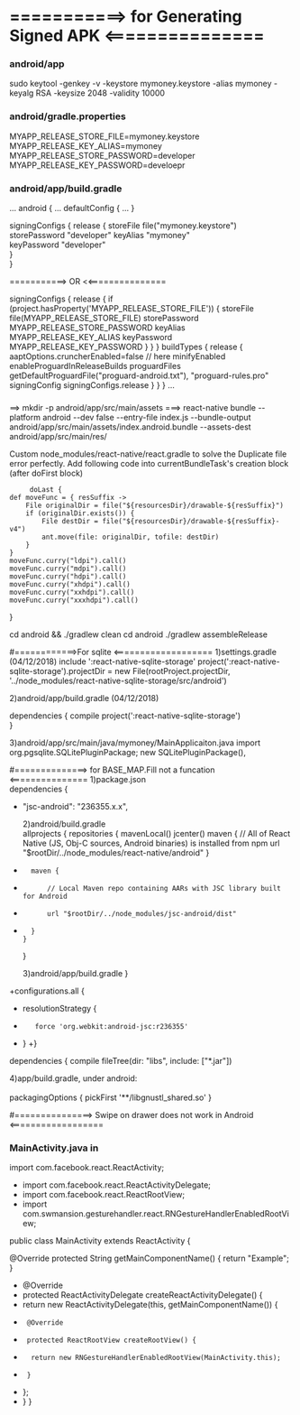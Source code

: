 # ===========> for Generating Signed APK <===============

### android/app

sudo keytool -genkey -v -keystore mymoney.keystore -alias mymoney -keyalg RSA -keysize 2048 -validity 10000

### android/gradle.properties

MYAPP_RELEASE_STORE_FILE=mymoney.keystore
MYAPP_RELEASE_KEY_ALIAS=mymoney
MYAPP_RELEASE_STORE_PASSWORD=developer
MYAPP_RELEASE_KEY_PASSWORD=develoepr

### android/app/build.gradle

...
android {
...
defaultConfig { ... }

signingConfigs {
release {
storeFile file("mymoney.keystore")  
 storePassword "developer"
keyAlias "mymoney"  
 keyPassword "developer"  
 }  
 }

===========> OR <<===============

signingConfigs {
release {
if (project.hasProperty('MYAPP_RELEASE_STORE_FILE')) {
storeFile file(MYAPP_RELEASE_STORE_FILE)
storePassword MYAPP_RELEASE_STORE_PASSWORD
keyAlias MYAPP_RELEASE_KEY_ALIAS
keyPassword MYAPP_RELEASE_KEY_PASSWORD
}
}
}
buildTypes {
release {
aaptOptions.cruncherEnabled=false // here
minifyEnabled enableProguardInReleaseBuilds
proguardFiles getDefaultProguardFile("proguard-android.txt"), "proguard-rules.pro"
signingConfig signingConfigs.release
}
}
}
...

###

==> mkdir -p android/app/src/main/assets
===> react-native bundle --platform android --dev false --entry-file index.js --bundle-output android/app/src/main/assets/index.android.bundle --assets-dest android/app/src/main/res/

Custom node_modules/react-native/react.gradle to solve the Duplicate file error perfectly. Add following code into currentBundleTask's creation block (after doFirst block)

         doLast {
    def moveFunc = { resSuffix ->
        File originalDir = file("${resourcesDir}/drawable-${resSuffix}")
        if (originalDir.exists()) {
            File destDir = file("${resourcesDir}/drawable-${resSuffix}-v4")
            ant.move(file: originalDir, tofile: destDir)
        }
    }
    moveFunc.curry("ldpi").call()
    moveFunc.curry("mdpi").call()
    moveFunc.curry("hdpi").call()
    moveFunc.curry("xhdpi").call()
    moveFunc.curry("xxhdpi").call()
    moveFunc.curry("xxxhdpi").call()

}

cd android && ./gradlew clean
cd android
./gradlew assembleRelease

#============>For sqlite <===================
1)settings.gradle (04/12/2018)
include ':react-native-sqlite-storage'
project(':react-native-sqlite-storage').projectDir = new File(rootProject.projectDir, '../node_modules/react-native-sqlite-storage/src/android')

2)android/app/build.gradle (04/12/2018)

dependencies {
compile project(':react-native-sqlite-storage')  
}

3)android/app/src/main/java/mymoney/MainApplicaiton.java
import org.pgsqlite.SQLitePluginPackage;
new SQLitePluginPackage(),

#==============> for BASE_MAP.Fill not a funcation <===============
1)package.json<br>
dependencies {

- "jsc-android": "236355.x.x",<br>

  2)android/build.gradle<br>
  allprojects {
  repositories {
  mavenLocal()
  jcenter()
  maven {
  // All of React Native (JS, Obj-C sources, Android binaries) is installed from npm
  url "\$rootDir/../node_modules/react-native/android"
  }

-       maven {
-           // Local Maven repo containing AARs with JSC library built for Android
-           url "$rootDir/../node_modules/jsc-android/dist"
-       }
      }

  }<br>

  3)android/app/build.gradle
  }

+configurations.all {

- resolutionStrategy {
-        force 'org.webkit:android-jsc:r236355'
- }
  +}

dependencies {
compile fileTree(dir: "libs", include: ["*.jar"])<br>

4)app/build.gradle, under android:<br>  
packagingOptions {
pickFirst '\*\*/libgnustl_shared.so'
}

#===============> Swipe on drawer does not work in Android <==================

### MainActivity.java in

import com.facebook.react.ReactActivity;

- import com.facebook.react.ReactActivityDelegate;
- import com.facebook.react.ReactRootView;
- import com.swmansion.gesturehandler.react.RNGestureHandlerEnabledRootView;

public class MainActivity extends ReactActivity {

@Override
protected String getMainComponentName() {
return "Example";
}

- @Override
- protected ReactActivityDelegate createReactActivityDelegate() {
- return new ReactActivityDelegate(this, getMainComponentName()) {
-      @Override
-      protected ReactRootView createRootView() {
-       return new RNGestureHandlerEnabledRootView(MainActivity.this);
-      }
- };
- }
  }
